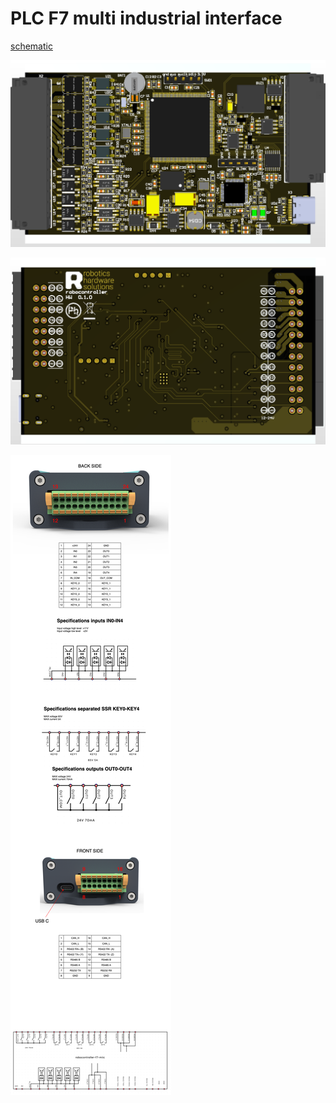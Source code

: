 # PLC F7 multi industrial interface 



[schematic](doc/pcb/schematic.pdf)

![main view ](doc/photo/top.png)

![main view ](doc/photo/bot.png)

![pinout ](doc/pinout/pinout.png)










